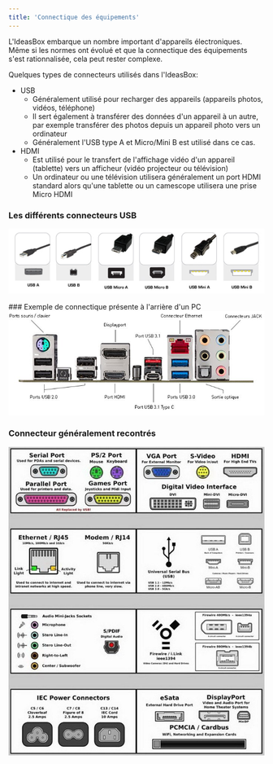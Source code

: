 ```yaml
---
title: 'Connectique des équipements'
---
```


L'IdeasBox embarque un nombre important d'appareils électroniques. Même si les normes ont évolué et que la connectique des équipements s'est rationnalisée, cela peut rester complexe.

Quelques types de connecteurs utilisés dans l'IdeasBox:
* USB
  * Généralement utilisé pour recharger des appareils (appareils photos, vidéos, téléphone)
  * Il sert également à transférer des données d'un appareil à un autre, par exemple transférer des photos depuis un appareil photo vers un ordinateur
  * Généralement l'USB type A et Micro/Mini B est utilisé dans ce cas.
* HDMI
  * Est utilisé pour le transfert de l'affichage vidéo d'un appareil (tablette) vers un afficheur (vidéo projecteur ou télévision)
  * Un ordinateur ou une télévision utilisera généralement un port HDMI standard alors qu'une tablette ou un camescope utilisera une prise Micro HDMI

### Les différents connecteurs USB
![](connectique.jpeg)

### Exemple de connectique présente à l'arrière d'un PC
![](arrière_carte_mère.jpeg)

### Connecteur généralement recontrés
![](computer-ports-identification-chart.jpg)
